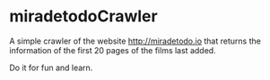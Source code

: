 # miradetodoCrawler

A simple crawler of the website http://miradetodo.io that returns the information of the first 20 pages of the films last added.

Do it for fun and learn.
